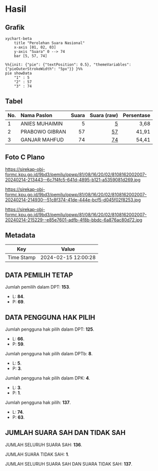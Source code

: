 # Hasil

## Grafik

```mermaid
xychart-beta
    title "Perolehan Suara Nasional"
    x-axis [01, 02, 03]
    y-axis "Suara" 0 --> 74
    bar [5, 57, 74]
```

```mermaid
%%{init: {"pie": {"textPosition": 0.5}, "themeVariables": {"pieOuterStrokeWidth": "5px"}} }%%
pie showData
    "1" : 5
    "2" : 57
    "3" : 74
```

## Tabel

| No. | Nama Paslon    | Suara | Suara (raw) | Persentase |
|:--- |:-------------- | -----:| -----------:| ----------:|
| 1   | ANIES MUHAIMIN | 5     | [5][p-1]    | 3,68       |
| 2   | PRABOWO GIBRAN | 57    | [57][p-2]   | 41,91      |
| 3   | GANJAR MAHFUD  | 74    | [74][p-3]   | 54,41      |


[p-1]: https://github.com/gigit-pemilu/pemilu-2024/blob/main/pilpres/hitung-suara/sub/81-maluku/sub/08-maluku-barat-daya/sub/16-kepulauan-romang/sub/2002-jerusu/sub/007-tps/sub/paslon-1.txt
[p-2]: https://github.com/gigit-pemilu/pemilu-2024/blob/main/pilpres/hitung-suara/sub/81-maluku/sub/08-maluku-barat-daya/sub/16-kepulauan-romang/sub/2002-jerusu/sub/007-tps/sub/paslon-2.txt
[p-3]: https://github.com/gigit-pemilu/pemilu-2024/blob/main/pilpres/hitung-suara/sub/81-maluku/sub/08-maluku-barat-daya/sub/16-kepulauan-romang/sub/2002-jerusu/sub/007-tps/sub/paslon-3.txt

## Foto C Plano

https://sirekap-obj-formc.kpu.go.id/9bd3/pemilu/ppwp/81/08/16/20/02/8108162002007-20240214-213443--6c7f4fc5-641d-4895-b121-a5359081d269.jpg

https://sirekap-obj-formc.kpu.go.id/9bd3/pemilu/ppwp/81/08/16/20/02/8108162002007-20240214-214930--51c8f374-41de-444e-bcf5-d045f02f8253.jpg

https://sirekap-obj-formc.kpu.go.id/9bd3/pemilu/ppwp/81/08/16/20/02/8108162002007-20240214-215229--e85e7601-adfb-4f8b-bbdc-6a876ac80d72.jpg


## Metadata

| Key        | Value               |
| ---------- | ------------------- |
| Time Stamp | 2024-02-15 12:00:28 |


## DATA PEMILIH TETAP

Jumlah pemilih dalam DPT: **153**.
 * L: **84**.
 * P: **69**.

## DATA PENGGUNA HAK PILIH

Jumlah pengguna hak pilih dalam DPT: **125**.
 * L: **66**.
 * P: **59**.

Jumlah pengguna hak pilih dalam DPTb: **8**.
 * L: **5**.
 * P: **3**.

Jumlah pengguna hak pilih dalam DPK: **4**.
 * L: **3**.
 * P: **1**.

Jumlah pengguna hak pilih: **137**.
 * L: **74**.
 * P: **63**.

## JUMLAH SUARA SAH DAN TIDAK SAH

JUMLAH SELURUH SUARA SAH: **136**.

JUMLAH SUARA TIDAK SAH: **1**.

JUMLAH SELURUH SUARA SAH DAN SUARA TIDAK SAH: **137**.


